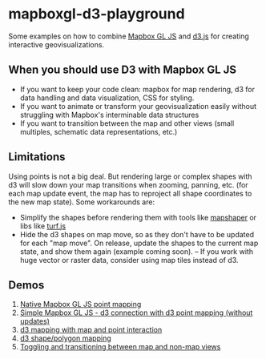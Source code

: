 # mapboxgl-d3-playground

Some examples on how to combine [Mapbox GL JS](https://www.mapbox.com/mapbox-gl-js/api/) and [d3.js](https://d3js.org/) for creating interactive geovisualizations.


## When you should use D3 with Mapbox GL JS

- If you want to keep your code clean: mapbox for map rendering, d3 for data handling and data visualization, CSS for styling.
- If you want to animate or transform your geovisualization easily without struggling with Mapbox's interminable data structures
- If you want to transition between the map and other views (small multiples, schematic data representations, etc.)

## Limitations

Using points is not a big deal. But rendering large or complex shapes with d3 will slow down your map transitions when zooming, panning, etc. (for each map update event, the map has to reproject all shape coordinates to the new map state). Some workarounds are:

- Simplify the shapes before rendering them with tools like [mapshaper](http://mapshaper.org/) or libs like [turf.js](http://turfjs.org/)
- Hide the d3 shapes on map move, so as they don't have to be updated for each "map move". On release, update the shapes to the current map state, and show them again (example coming soon).
– If you work with huge vector or raster data, consider using map tiles instead of d3.


## Demos

1. [Native Mapbox GL JS point mapping](http://dev.jorditost.com/mapboxgl-d3-playground/01-mapbox-points.html)
2. [Simple Mapbox GL JS - d3 connection with d3 point mapping (without updates)](http://dev.jorditost.com/mapboxgl-d3-playground/02-mapbox-d3-points.html)
3. [d3 mapping with map and point interaction](http://dev.jorditost.com/mapboxgl-d3-playground/01-mapbox-points.html)
4. [d3 shape/polygon mapping](http://dev.jorditost.com/mapboxgl-d3-playground/04-mapbox-d3-shapes.html)
5. [Toggling and transitioning between map and non-map views](http://dev.jorditost.com/mapboxgl-d3-playground/05-toggle-views.html)
